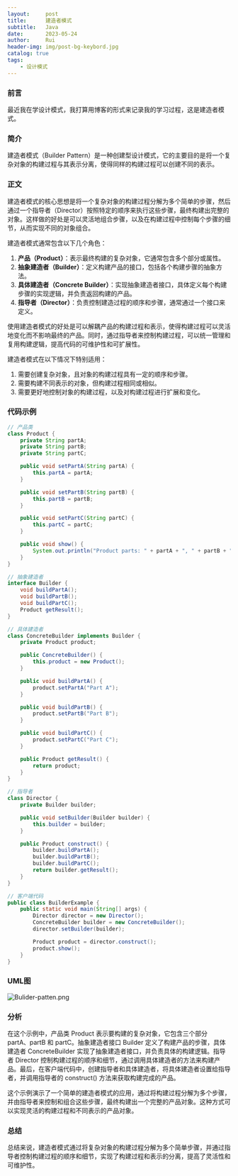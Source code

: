 ```yaml
---
layout:     post
title:      建造者模式
subtitle:   Java
date:       2023-05-24
author:     Rui
header-img: img/post-bg-keybord.jpg
catalog: true
tags:
    - 设计模式
---
```

### 前言
最近我在学设计模式，我打算用博客的形式来记录我的学习过程，这是建造者模式。
### 简介
建造者模式（Builder Pattern）是一种创建型设计模式，它的主要目的是将一个复杂对象的构建过程与其表示分离，使得同样的构建过程可以创建不同的表示。
### 正文

建造者模式的核心思想是将一个复杂对象的构建过程分解为多个简单的步骤，然后通过一个指导者（Director）按照特定的顺序来执行这些步骤，最终构建出完整的对象。这样做的好处是可以灵活地组合步骤，以及在构建过程中控制每个步骤的细节，从而实现不同的对象组合。

建造者模式通常包含以下几个角色：

1. **产品（Product）**：表示最终构建的复杂对象，它通常包含多个部分或属性。
2. **抽象建造者（Builder）**：定义构建产品的接口，包括各个构建步骤的抽象方法。
3. **具体建造者（Concrete Builder）**：实现抽象建造者接口，具体定义每个构建步骤的实现逻辑，并负责返回构建的产品。
4. **指导者（Director）**：负责控制建造过程的顺序和步骤，通常通过一个接口来定义。

使用建造者模式的好处是可以解耦产品的构建过程和表示，使得构建过程可以灵活地变化而不影响最终的产品。同时，通过指导者来控制构建过程，可以统一管理和复用构建逻辑，提高代码的可维护性和可扩展性。

建造者模式在以下情况下特别适用：

1. 需要创建复杂对象，且对象的构建过程具有一定的顺序和步骤。
2. 需要构建不同表示的对象，但构建过程相同或相似。
3. 需要更好地控制对象的构建过程，以及对构建过程进行扩展和变化。

### 代码示例
```java
// 产品类
class Product {
    private String partA;
    private String partB;
    private String partC;

    public void setPartA(String partA) {
        this.partA = partA;
    }

    public void setPartB(String partB) {
        this.partB = partB;
    }

    public void setPartC(String partC) {
        this.partC = partC;
    }

    public void show() {
        System.out.println("Product parts: " + partA + ", " + partB + ", " + partC);
    }
}

// 抽象建造者
interface Builder {
    void buildPartA();
    void buildPartB();
    void buildPartC();
    Product getResult();
}

// 具体建造者
class ConcreteBuilder implements Builder {
    private Product product;

    public ConcreteBuilder() {
        this.product = new Product();
    }

    public void buildPartA() {
        product.setPartA("Part A");
    }

    public void buildPartB() {
        product.setPartB("Part B");
    }

    public void buildPartC() {
        product.setPartC("Part C");
    }

    public Product getResult() {
        return product;
    }
}

// 指导者
class Director {
    private Builder builder;

    public void setBuilder(Builder builder) {
        this.builder = builder;
    }

    public Product construct() {
        builder.buildPartA();
        builder.buildPartB();
        builder.buildPartC();
        return builder.getResult();
    }
}

// 客户端代码
public class BuilderExample {
    public static void main(String[] args) {
        Director director = new Director();
        ConcreteBuilder builder = new ConcreteBuilder();
        director.setBuilder(builder);

        Product product = director.construct();
        product.show();
    }
}

```
### UML图
![Bulider-patten.png](https://i.postimg.cc/90Zx4HjV/Bulider-patten.png)

### 分析
在这个示例中，产品类 Product 表示要构建的复杂对象，它包含三个部分 partA、partB 和 partC。抽象建造者接口 Builder 定义了构建产品的步骤，具体建造者 ConcreteBuilder 实现了抽象建造者接口，并负责具体的构建逻辑。指导者 Director 控制构建过程的顺序和细节，通过调用具体建造者的方法来构建产品。最后，在客户端代码中，创建指导者和具体建造者，将具体建造者设置给指导者，并调用指导者的 construct() 方法来获取构建完成的产品。

这个示例演示了一个简单的建造者模式的应用，通过将构建过程分解为多个步骤，并由指导者来控制和组合这些步骤，最终构建出一个完整的产品对象。这种方式可以实现灵活的构建过程和不同表示的产品对象。
### 总结
总结来说，建造者模式通过将复杂对象的构建过程分解为多个简单步骤，并通过指导者控制构建过程的顺序和细节，实现了构建过程和表示的分离，提高了灵活性和可维护性。